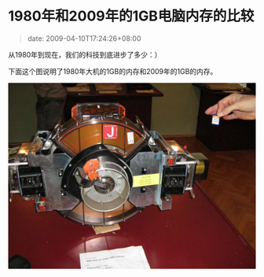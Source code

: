 # 1980年和2009年的1GB电脑内存的比较
>date: 2009-04-10T17:24:26+08:00


从1980年到现在，我们的科技到底进步了多少：）


下面这个图说明了1980年大机的1GB的内存和2009年的1GB的内存。


[![1gb-computer-memory](/assets/images/coolshell.cn/wp-content/uploads/2009/04/1gb-computer-memory.jpg "1gb-computer-memory")](https://coolshell.cn/?attachment_id=412)



